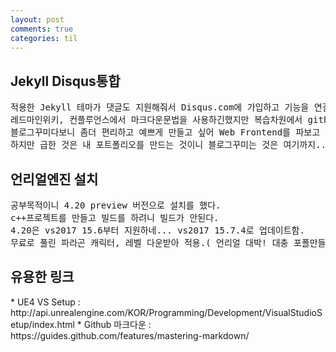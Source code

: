 ```yaml
---
layout: post
comments: true
categories: til
---
```

<h2>Jekyll Disqus통합</h2>
<pre>
적용한 Jekyll 테마가 댓글도 지원해줘서 Disqus.com에 가입하고 기능을 연결해봤다. ( 무료, 광고들어감 )
레드마인위키, 컨플루언스에서 마크다운문법을 사용하긴했지만 복습차원에서 github의 마크다운문서 정독했다.
블로그꾸미다보니 좀더 편리하고 예쁘게 만들고 싶어 Web Frontend를 파보고 싶긴했다.
하지만 급한 것은 내 포트폴리오를 만드는 것이니 블로그꾸미는 것은 여기까지...
</pre>

<h2>언리얼엔진 설치</h2>
<pre>
공부목적이니 4.20 preview 버전으로 설치를 했다.
c++프로젝트를 만들고 빌드를 하려니 빌드가 안된다. 
4.20은 vs2017 15.6부터 지원하네... vs2017 15.7.4로 업데이트함.
무료로 풀린 파라곤 캐릭터, 레벨 다운받아 적용.( 언리얼 대박! 대충 포폴만들어도 퀄리티있어보일듯. )
</pre>

<h2>유용한 링크</h2>
* UE4 VS Setup : http://api.unrealengine.com/KOR/Programming/Development/VisualStudioSetup/index.html
* Github 마크다운 : https://guides.github.com/features/mastering-markdown/
